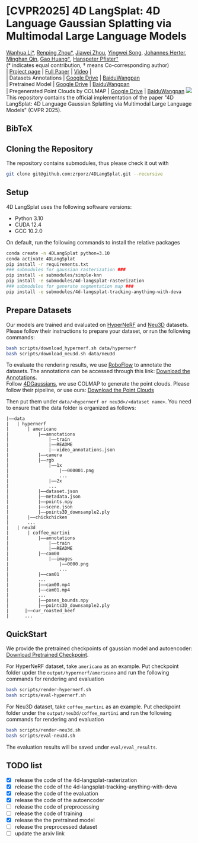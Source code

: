 # [CVPR2025] 4D LangSplat: 4D Language Gaussian Splatting via Multimodal Large Language Models
[Wanhua Li*](https://li-wanhua.github.io/), [Renping Zhou*](https://github.com/zrporz), [Jiawei Zhou](https://joezhouai.com/), [Yingwei Song](https://github.com/wrencanfly), [Johannes Herter](https://www.linkedin.com/in/johannes-herter-48a549155/), [Minghan Qin](https://github.com/minghanqin), [Gao Huang†](https://www.gaohuang.net/), [Hanspeter Pfister†](https://seas.harvard.edu/person/hanspeter-pfister) \
(* indicates equal contribution, † means Co-corresponding author) \
| [Project page](https://4d-langsplat.github.io) | [Full Paper]() | [Video](https://youtu.be/L2OzQ91eRG4) |\
| Datasets Annotations | [Google Drive](https://drive.google.com/drive/folders/1C-ciHn38vVd47TMkx2-93EUpI0z4ZdZW?usp=sharing) | [BaiduWangpan](https://pan.baidu.com/s/1ZMOk0UFQ39WJ7TtTXy9gkA?pwd=g9rg)\
| Pretrained Model | [Google Drive](https://drive.google.com/drive/folders/1-G8I5cJCD66fjpvejUzF9QPRJU_GNxj0?usp=sharing) | [BaiduWangpan](https://pan.baidu.com/s/1TmBW1ZjZfjLQTGxpDXZzlg?pwd=3kmw)\
| Pregenerated Point Clouds by COLMAP | [Google Drive](https://drive.google.com/drive/folders/1_JOObfpXrCq3v_NYKwDt6vRHIbb0oVek?usp=sharing) | [BaiduWangpan](https://pan.baidu.com/s/15jDvS-zSW7pfdvzdwP32mQ?pwd=9y2u)
<img src="./assets/teaser.png"> 
This repository contains the official implementation of the paper "4D LangSplat: 4D Language Gaussian Splatting via Multimodal Large Language Models" (CVPR 2025).
## BibTeX

## Cloning the Repository
The repository contains submodules, thus please check it out with
```bash
git clone git@github.com:zrporz/4DLangSplat.git --recursive
```

## Setup
4D LangSplat uses the following software versions:
- Python 3.10
- CUDA 12.4
- GCC 10.2.0

On default, run the following commands to install the relative packages
```bash
conda create -n 4DLangSplat python=3.10
conda activate 4DLangSplat
pip install -r requirements.txt
### submodules for gaussian rasterization ###
pip install -e submodules/simple-knn
pip install -e submodules/4d-langsplat-rasterization
### submodules for generate segmentation map ###
pip install -e submodules/4d-langsplat-tracking-anything-with-deva
```

## Prepare Datasets
Our models are trained and evaluated on [HyperNeRF](https://github.com/google/hypernerf) and [Neu3D](https://github.com/facebookresearch/Neural_3D_Video) datasets. Please follow their instructions to prepare your dataset, or run the following commands:
```bash
bash scripts/download_hypernerf.sh data/hypernerf
bash scripts/download_neu3d.sh data/neu3d
```

To evaluate the rendering results, we use [RoboFlow](https://roboflow.com/) to annotate the datasets. The annotations can be accessed through this link: [Download the Annotations](https://drive.google.com/drive/folders/1C-ciHn38vVd47TMkx2-93EUpI0z4ZdZW?usp=sharing). \
Follow [4DGaussians](https://github.com/hustvl/4DGaussians), we use COLMAP to generate the point clouds. Please follow their pipeline, or use ours: [Download the Point Clouds](https://drive.google.com/drive/folders/1_JOObfpXrCq3v_NYKwDt6vRHIbb0oVek?usp=sharing)

Then put them under `data/<hypernerf or neu3d>/<dataset name>`. You need to ensure that the data folder is organized as follows:
```
|——data
|   | hypernerf
|       | americano
|           |——annotations
|               |——train
|               |——README
|               |——video_annotations.json
|           |——camera
|           |——rgb
|               |——1x
|                   |——000001.png
|                   ...
|               |——2x        
|               ...
|           |——dataset.json
|           |——metadata.json
|           |——points.npy
|           |——scene.json
|           |——points3D_downsample2.ply
|       |——chickchicken
|       ...
|   | neu3d
|       | coffee_martini
|           |——annotations
|               |——train
|               |——README
|           |——cam00
|               |——images
|                   |——0000.png
|                   ...
|           |——cam01
|           ...
|           |——cam00.mp4
|           |——cam01.mp4
|           ...
|           |——poses_bounds.npy
|           |——points3D_downsample2.ply
|      |——cur_roasted_beef
|      ...
```

## QuickStart
We provide the pretrained checkpoints of gaussian model and autoencoder: [Download Pretrained Checkpoint](https://drive.google.com/drive/folders/1-G8I5cJCD66fjpvejUzF9QPRJU_GNxj0?usp=sharing).

For HyperNeRF dataset, take `americano` as an example. Put checkpoint folder upder the  `output/hypernerf/americano` and run the following commands for rendering and evaluation
```bash
bash scripts/render-hypernerf.sh
bash scripts/eval-hypernerf.sh
```
For Neu3D dataset, take `coffee_martini` as an example. Put checkpoint folder under the  `output/neu3d/coffee_martini` and run the following commands for rendering and evaluation
```bash
bash scripts/render-neu3d.sh
bash scripts/eval-neu3d.sh
```

The evaluation results will be saved under `eval/eval_results`.



## TODO list
- [x] release the code of the 4d-langsplat-rasterization
- [x] release the code of the 4d-langsplat-tracking-anything-with-deva
- [x] release the code of the evaluation
- [x] release the code of the autoencoder
- [ ] release the code of preprocessing
- [ ] release the code of training
- [x] release the the pretrained model
- [ ] release the preprocessed dataset
- [ ] update the arxiv link
